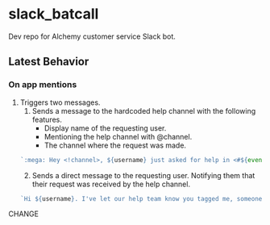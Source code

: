 # slack_batcall
Dev repo for Alchemy customer service Slack bot.

## Latest Behavior

### On app mentions
1. Triggers two messages. 
    1. Sends a message to the hardcoded help channel with the following features.
        - Display name of the requesting user. 
        - Mentioning the help channel with @channel.
        - The channel where the request was made.
    ```js
    `:mega: Hey <!channel>, ${username} just asked for help in <#${event.channel}>. This is what they said: \n \n ${event.text}`
    ```
    2. Sends a direct message to the requesting user. Notifying them that their request was received by the help channel.
    ```js
    `Hi ${username}. I've let our help team know you tagged me, someone will be in touch shortly!`
    ```

CHANGE
